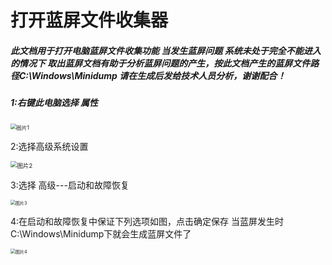 # 打开蓝屏文件收集器

##### 此文档用于打开电脑蓝屏文件收集功能 当发生蓝屏问题 系统未处于完全不能进入的情况下 取出蓝屏文档有助于分析蓝屏问题的产生，按此文档产生的蓝屏文件路径C:\Windows\Minidump 请在生成后发给技术人员分析，谢谢配合！

##### 1:右键此电脑选择 属性

<img src="https://tva1.sinaimg.cn/large/e6c9d24ely1h1krhyogx2j20ff0dvmxy.jpg" alt="图片1" style="max-width: 70%; zoom: 60%;" />

2:选择高级系统设置

<img src="https://tva1.sinaimg.cn/large/e6c9d24ely1h1krieu698j209i0hfmxp.jpg" alt="图片2" style="zoom:67%;" />

3:选择 高级---启动和故障恢复

<img src="https://tva1.sinaimg.cn/large/e6c9d24ely1h1kriy3bdhj20lb0nltb6.jpg" alt="图片3" style="zoom:50%;" />

4:在启动和故障恢复中保证下列选项如图，点击确定保存 当蓝屏发生时 C:\Windows\Minidump下就会生成蓝屏文件了

<img src="https://tva1.sinaimg.cn/large/e6c9d24ely1h1krjh4vk9j20jw0n9dhu.jpg" alt="图片4" style="zoom:50%;" />

